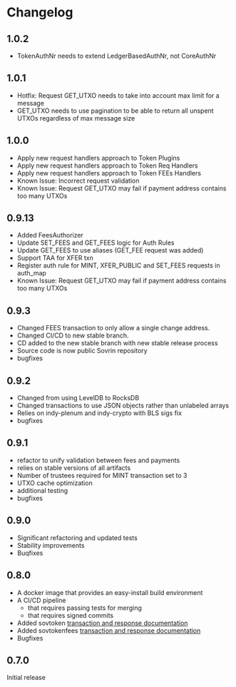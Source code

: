 # Changelog

## 1.0.2
* TokenAuthNr needs to extend LedgerBasedAuthNr, not CoreAuthNr

## 1.0.1
* Hotfix: Request GET_UTXO needs to take into account max limit for a message
* GET_UTXO needs to use pagination to be able to return all unspent UTXOs regardless of max message size

## 1.0.0
* Apply new request handlers approach to Token Plugins
* Apply new request handlers approach to Token Req Handlers
* Apply new request handlers approach to Token FEEs Handlers
* Known Issue: Incorrect request validation
* Known Issue: Request GET_UTXO may fail if payment address contains too many UTXOs

## 0.9.13
* Added FeesAuthorizer
* Update SET_FEES and GET_FEES logic for Auth Rules
* Update GET_FEES to use aliases (GET_FEE request was added)
* Support TAA for XFER txn
* Register auth rule for MINT, XFER_PUBLIC and SET_FEES requests in auth_map
* Known Issue: Request GET_UTXO may fail if payment address contains too many UTXOs

## 0.9.3
* Changed FEES transaction to only allow a single change address.
* Changed CI/CD to new stable branch.
* CD added to the new stable branch with new stable release process
* Source code is now public Sovrin repository
* bugfixes

## 0.9.2
* Changed from using LevelDB to RocksDB
* Changed transactions to use JSON objects rather than unlabeled arrays
* Relies on indy-plenum and indy-crypto with BLS sigs fix
* bugfixes

## 0.9.1
* refactor to unify validation between fees and payments
* relies on stable versions of all artifacts
* Number of trustees required for MINT transaction set to 3
* UTXO cache optimization
* additional testing
* bugfixes

## 0.9.0

* Significant refactoring and updated tests
* Stability improvements
* Buqfixes

## 0.8.0

* A docker image that provides an easy-install build environment
* A CI/CD pipeline
    * that requires passing tests for merging
    * that requires signed commits
* Added sovtoken [transaction and response documentation](https://github.com/sovrin-foundation/token-plugin/tree/master/sovtoken/doc/Interface)
* Added sovtokenfees [transaction and response documentation](https://github.com/sovrin-foundation/token-plugin/tree/master/sovtokenfees/doc/Interface)
* Bugfixes


## 0.7.0
Initial release
